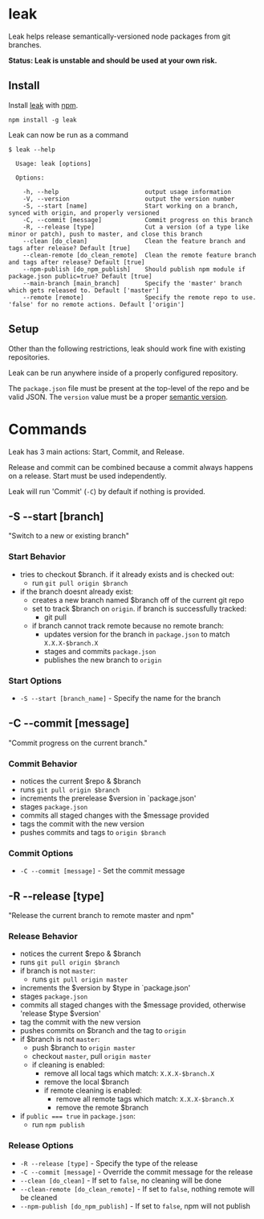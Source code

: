 # leak

Leak helps release semantically-versioned node packages from git branches.

__Status: Leak is unstable and should be used at your own risk.__

## Install

Install [leak](https://npmjs.org/package/leak) with [npm](https://npmjs.org/).

```
npm install -g leak
```

Leak can now be run as a command

```
$ leak --help

  Usage: leak [options]

  Options:

    -h, --help                        output usage information
    -V, --version                     output the version number
    -S, --start [name]                Start working on a branch, synced with origin, and properly versioned
    -C, --commit [message]            Commit progress on this branch
    -R, --release [type]              Cut a version (of a type like minor or patch), push to master, and close this branch
    --clean [do_clean]                Clean the feature branch and tags after release? Default [true]
    --clean-remote [do_clean_remote]  Clean the remote feature branch and tags after release? Default [true]
    --npm-publish [do_npm_publish]    Should publish npm module if package.json public=true? Default [true]
    --main-branch [main_branch]       Specify the 'master' branch which gets released to. Default ['master']
    --remote [remote]                 Specify the remote repo to use. 'false' for no remote actions. Default ['origin']

```

## Setup

Other than the following restrictions, leak should work fine with existing repositories.

Leak can be run anywhere inside of a properly configured repository.

The `package.json` file must be present at the top-level of the repo and be valid JSON. The `version` value must be a proper [semantic version](http://semver.org/).


# Commands

Leak has 3 main actions: Start, Commit, and Release.

Release and commit can be combined because a commit always happens on a release. Start must be used independently.

Leak will run 'Commit' (`-C`) by default if nothing is provided.



## -S --start [branch]

"Switch to a new or existing branch"

### Start Behavior

* tries to checkout $branch. if it already exists and is checked out:
  * run `git pull origin $branch`
* if the branch doesnt already exist:
  * creates a new branch named $branch off of the current git repo
  * set to track $branch on `origin`. if branch is successfully tracked:
    * git pull
  * if branch cannot track remote because no remote branch:
    * updates version for the branch in `package.json` to match `X.X.X-$branch.X`
    * stages and commits `package.json`
    * publishes the new branch to `origin`

### Start Options

* `-S --start [branch_name]` - Specify the name for the branch



## -C --commit [message]

"Commit progress on the current branch."

### Commit Behavior

* notices the current $repo & $branch
* runs `git pull origin $branch`
* increments the prerelease $version in `package.json'
* stages `package.json`
* commits all staged changes with the $message provided
* tags the commit with the new version
* pushes commits and tags to `origin $branch`

### Commit Options

* `-C --commit [message]` - Set the commit message



## -R --release [type]

"Release the current branch to remote master and npm"

### Release Behavior

* notices the current $repo & $branch
* runs `git pull origin $branch`
* if branch is not `master`:
  * runs `git pull origin master`
* increments the $version by $type in `package.json'
* stages `package.json`
* commits all staged changes with the $message provided, otherwise 'release $type $version'
* tag the commit with the new version
* pushes commits on $branch and the tag to `origin`
* if $branch is not `master`:
  * push $branch to `origin master`
  * checkout `master`, pull `origin master`
  * if cleaning is enabled:
    * remove all local tags which match: `X.X.X-$branch.X`
    * remove the local $branch
    * if remote cleaning is enabled:
      * remove all remote tags which match: `X.X.X-$branch.X`
      * remove the remote $branch
* if `public === true` in `package.json`:
  * run `npm publish`

### Release Options

* `-R --release [type]` - Specify the type of the release
* `-C --commit [message]` - Override the commit message for the release
* `--clean [do_clean]` - If set to `false`, no cleaning will be done
* `--clean-remote [do_clean_remote]` - If set to `false`, nothing remote will be cleaned
* `--npm-publish [do_npm_publish]` - If set to `false`, npm will not publish